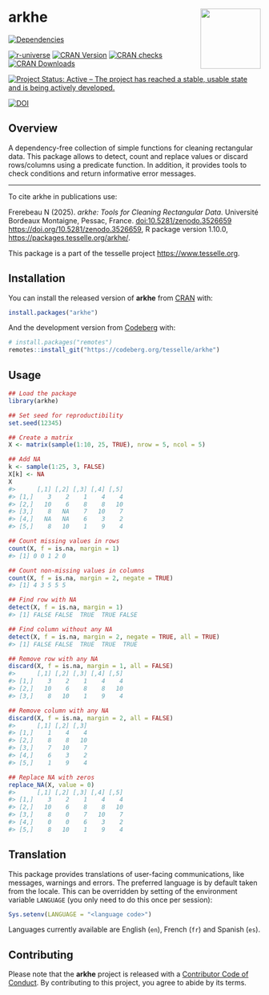 
<!-- README.md is generated from README.Rmd. Please edit that file -->

# arkhe <img width=120px src="man/figures/logo.png" align="right" />

<!-- badges: start -->

[![Dependencies](https://tinyverse.netlify.app/badge/arkhe)](https://cran.r-project.org/package=arkhe)

<a href="https://tesselle.r-universe.dev/arkhe"
class="pkgdown-devel"><img
src="https://tesselle.r-universe.dev/badges/arkhe"
alt="r-universe" /></a>
<a href="https://cran.r-project.org/package=arkhe"
class="pkgdown-release"><img
src="https://www.r-pkg.org/badges/version/arkhe"
alt="CRAN Version" /></a>
<a href="https://cran.r-project.org/web/checks/check_results_arkhe.html"
class="pkgdown-release"><img
src="https://badges.cranchecks.info/worst/arkhe.svg"
alt="CRAN checks" /></a>
<a href="https://cran.r-project.org/package=arkhe"
class="pkgdown-release"><img
src="https://cranlogs.r-pkg.org/badges/arkhe"
alt="CRAN Downloads" /></a>

[![Project Status: Active – The project has reached a stable, usable
state and is being actively
developed.](https://www.repostatus.org/badges/latest/active.svg)](https://www.repostatus.org/#active)

[![DOI](https://zenodo.org/badge/DOI/10.5281/zenodo.3526659.svg)](https://doi.org/10.5281/zenodo.3526659)
<!-- badges: end -->

## Overview

A dependency-free collection of simple functions for cleaning
rectangular data. This package allows to detect, count and replace
values or discard rows/columns using a predicate function. In addition,
it provides tools to check conditions and return informative error
messages.

------------------------------------------------------------------------

To cite arkhe in publications use:

Frerebeau N (2025). *arkhe: Tools for Cleaning Rectangular Data*.
Université Bordeaux Montaigne, Pessac, France.
<doi:10.5281/zenodo.3526659> <https://doi.org/10.5281/zenodo.3526659>, R
package version 1.10.0, <https://packages.tesselle.org/arkhe/>.

This package is a part of the tesselle project
<https://www.tesselle.org>.

## Installation

You can install the released version of **arkhe** from
[CRAN](https://CRAN.R-project.org) with:

``` r
install.packages("arkhe")
```

And the development version from [Codeberg](https://codeberg.org/) with:

``` r
# install.packages("remotes")
remotes::install_git("https://codeberg.org/tesselle/arkhe")
```

## Usage

``` r
## Load the package
library(arkhe)

## Set seed for reproductibility
set.seed(12345)

## Create a matrix
X <- matrix(sample(1:10, 25, TRUE), nrow = 5, ncol = 5)

## Add NA
k <- sample(1:25, 3, FALSE)
X[k] <- NA
X
#>      [,1] [,2] [,3] [,4] [,5]
#> [1,]    3    2    1    4    4
#> [2,]   10    6    8    8   10
#> [3,]    8   NA    7   10    7
#> [4,]   NA   NA    6    3    2
#> [5,]    8   10    1    9    4

## Count missing values in rows
count(X, f = is.na, margin = 1)
#> [1] 0 0 1 2 0

## Count non-missing values in columns
count(X, f = is.na, margin = 2, negate = TRUE)
#> [1] 4 3 5 5 5

## Find row with NA
detect(X, f = is.na, margin = 1)
#> [1] FALSE FALSE  TRUE  TRUE FALSE

## Find column without any NA
detect(X, f = is.na, margin = 2, negate = TRUE, all = TRUE)
#> [1] FALSE FALSE  TRUE  TRUE  TRUE

## Remove row with any NA
discard(X, f = is.na, margin = 1, all = FALSE)
#>      [,1] [,2] [,3] [,4] [,5]
#> [1,]    3    2    1    4    4
#> [2,]   10    6    8    8   10
#> [3,]    8   10    1    9    4

## Remove column with any NA
discard(X, f = is.na, margin = 2, all = FALSE)
#>      [,1] [,2] [,3]
#> [1,]    1    4    4
#> [2,]    8    8   10
#> [3,]    7   10    7
#> [4,]    6    3    2
#> [5,]    1    9    4

## Replace NA with zeros
replace_NA(X, value = 0)
#>      [,1] [,2] [,3] [,4] [,5]
#> [1,]    3    2    1    4    4
#> [2,]   10    6    8    8   10
#> [3,]    8    0    7   10    7
#> [4,]    0    0    6    3    2
#> [5,]    8   10    1    9    4
```

## Translation

This package provides translations of user-facing communications, like
messages, warnings and errors. The preferred language is by default
taken from the locale. This can be overridden by setting of the
environment variable `LANGUAGE` (you only need to do this once per
session):

``` r
Sys.setenv(LANGUAGE = "<language code>")
```

Languages currently available are English (`en`), French (`fr`) and
Spanish (`es`).

## Contributing

Please note that the **arkhe** project is released with a [Contributor
Code of Conduct](https://www.tesselle.org/conduct.html). By contributing
to this project, you agree to abide by its terms.
